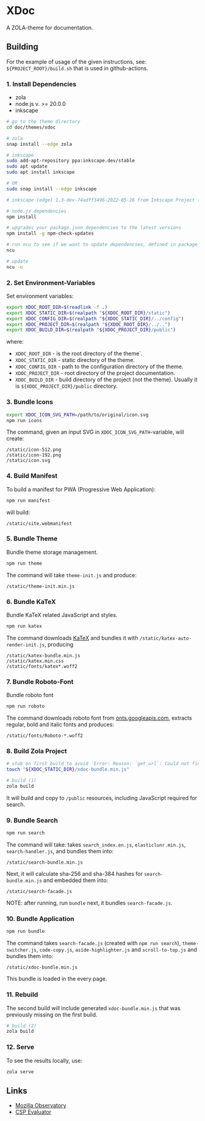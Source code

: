 # XDoc

A ZOLA-theme for documentation.

## Building

For the example of usage of the given instructions, see: `${PROJECT_ROOT}/build.sh` that is used in github-actions.

### 1. Install Dependencies

- zola
- node.js v. >= 20.0.0
- inkscape

```bash
# go to the theme directory
cd doc/themes/xdoc

# zola
snap install --edge zola

# inkscape
sudo add-apt-repository ppa:inkscape.dev/stable
sudo apt update
sudo apt install inkscape

# OR
sudo snap install --edge inkscape

# inkscape (edge) 1.3-dev-74adff3496-2022-05-26 from Inkscape Project (inkscape✓) installed

# node.js dependencies
npm install

# upgrades your package.json dependencies to the latest versions
npm install -g npm-check-updates

# run ncu to see if we want to update dependencies, defined in package.json
ncu

# update
ncu -u
```

### 2. Set Environment-Variables

Set environment variables:

```bash
export XDOC_ROOT_DIR=$(readlink -f .)
export XDOC_STATIC_DIR=$(realpath "${XDOC_ROOT_DIR}/static")
export XDOC_CONFIG_DIR=$(realpath "${XDOC_STATIC_DIR}/../config")
export XDOC_PROJECT_DIR=$(realpath "${XDOC_ROOT_DIR}/../..")
export XDOC_BUILD_DIR=$(realpath "${XDOC_PROJECT_DIR}/public")
```

where:

- `XDOC_ROOT_DIR` - is the root directory of the theme`.
- `XDOC_STATIC_DIR` - static directory of the theme.
- `XDOC_CONFIG_DIR` - path to the configuration directory of the theme.
- `XDOC_PROJECT_DIR` - root directory of the project documentation.
- `XDOC_BUILD_DIR` - build directory of the project (not the theme). Usually it is `${XDOC_PROJECT_DIR}/public` directory.

### 3. Bundle Icons

```bash
export XDOC_ICON_SVG_PATH=/path/to/original/icon.svg
npm run icons
```

The command, given an input SVG in `XDOC_ICON_SVG_PATH`-variable, will create:

```text
/static/icon-512.png
/static/icon-192.png
/static/icon.svg
```

### 4. Build Manifest

To build a manifest for PWA (Progressive Web Application):

```bash
npm run manifest
```

will build:

```text
/static/site.webmanifest
```

### 5. Bundle Theme

Bundle theme storage management.

```bash
npm run theme
```

The command will take `theme-init.js` and produce:

```text
/static/theme-init.min.js
```

### 6. Bundle KaTeX

Bundle KaTeX related JavaScript and styles.

```bash
npm run katex
```

The command downloads [KaTeX](https://github.com/KaTeX/) and bundles it with `/static/katex-auto-render-init.js`, producing

```text
/static/katex-bundle.min.js
/static/katex.min.css
/static/fonts/katex*.woff2
```

### 7. Bundle Roboto-Font

Bundle roboto font

```bash
npm run roboto
```

The command downloads roboto font from [onts.googleapis.com](https://fonts.googleapis.com), extracts regular, bold and italic fonts and produces:

```
/static/fonts/Roboto-*.woff2
```

### 8. Build Zola Project

```bash
# stub on first build to avoid `Error: Reason: `get_url`: Could not find or open file xdoc-bundle.min.js`
touch "${XDOC_STATIC_DIR}/xdoc-bundle.min.js"

# build (1)
zola build
```

It will build and copy to `/public` resources, including JavaScript required for search.

### 9. Bundle Search

```bash
npm run search
```

The command will take: takes `search_index.en.js`, `elasticlunr.min.js`, `search-handler.js`, and bundles them into:

```text
/static/search-bundle.min.js
```

Next, it will calculate sha-256 and sha-384 hashes for `search-bundle.min.js` and embedded them into:

```text
/static/search-facade.js
```

NOTE: after running, run `bundle` next, it bundles `search-facade.js`.

### 10. Bundle Application

```bash
npm run bundle
```

The command takes `search-facade.js` (created with `npm run search`), `theme-switcher.js`, `code-copy.js`, `aside-highlighter.js` and `scroll-to-top.js` and bundles them into:

```text
/static/xdoc-bundle.min.js
```

This bundle is loaded in the every page.

### 11. Rebuild

The second build will include generated `xdoc-bundle.min.js` that was previously missing on the first build.

```bash
# build (2)
zola build
```

### 12. Serve

To see the results locally, use:

```bash
zola serve
```

## Links

- [Mozilla Observatory ](https://observatory.mozilla.org/)
- [CSP Evaluator](https://csp-evaluator.withgoogle.com/)
